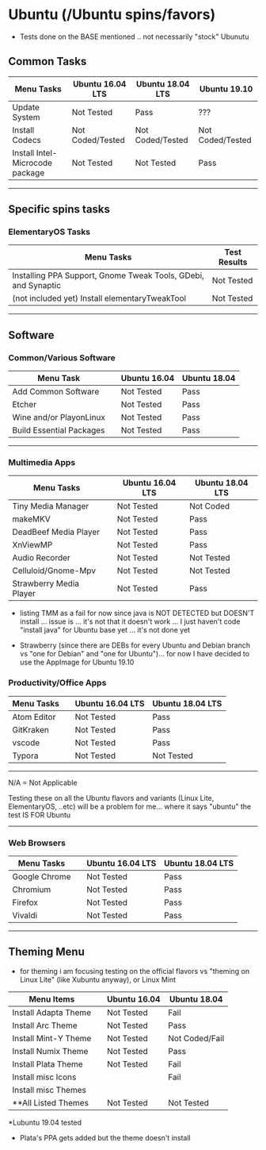 # Ubuntu (/Ubuntu spins/favors)

- Tests done on the BASE mentioned .. not necessarily "stock" Ubunutu 

## Common Tasks

| Menu Tasks                      | Ubuntu 16.04 LTS | Ubuntu 18.04 LTS | Ubuntu 19.10     |
|---------------------------------|------------------|------------------|------------------|
| Update System                   | Not Tested       | Pass             | ???              |
| Install Codecs                  | Not Coded/Tested | Not Coded/Tested | Not Coded/Tested |
| Install Intel-Microcode package | Not Tested       | Not Tested       | Pass             |

---

## Specific spins tasks

### ElementaryOS Tasks

| Menu Tasks                                                     | Test Results |
| -------------------------------------------------------------- | ------------ |
| Installing PPA Support, Gnome Tweak Tools, GDebi, and Synaptic | Not Tested   |
| (not included yet) Install elementaryTweakTool                 | Not Tested   |

---

## Software

### Common/Various Software

| Menu Task                |     | Ubuntu 16.04 | Ubuntu 18.04 |
| ------------------------ | --- | ------------ | ------------ |
| Add Common Software      |     | Not Tested   | Pass         |
| Etcher                   |     | Not Tested   | Pass         |
| Wine and/or PlayonLinux  |     | Not Tested   | Pass         |
| Build Essential Packages |     | Not Tested   | Pass         |

---

### Multimedia Apps

| Menu Tasks              |     | Ubuntu 16.04 LTS | Ubuntu 18.04 LTS |
| ----------------------- | --- | ---------------- | ---------------- |
| Tiny Media Manager      |     | Not Tested       | Not Coded        |
| makeMKV                 |     | Not Tested       | Pass             |
| DeadBeef Media Player   |     | Not Tested       | Pass             |
| XnViewMP                |     | Not Tested       | Pass             |
| Audio Recorder          |     | Not Tested       | Not Tested       |
| Celluloid/Gnome-Mpv     |     | Not Tested       | Not Tested       |
| Strawberry Media Player |     | Not Tested       | Pass             |

- listing TMM as a fail for now since java is NOT DETECTED but DOESN'T install ... issue is ... it's not that it doesn't work ... I just haven't code "install java" for Ubuntu base yet ... it's not done yet

- Strawberry (since there are DEBs for every Ubuntu and Debian branch vs "one for Debian" and "one for Ubuntu")... for now I have decided to use the AppImage for Ubuntu 19.10

### Productivity/Office Apps

| Menu Tasks  |     | Ubuntu 16.04 LTS | Ubuntu 18.04 LTS |
| ----------- | --- | ---------------- | ---------------- |
| Atom Editor |     | Not Tested       | Pass             |
| GitKraken   |     | Not Tested       | Pass             |
| vscode      |     | Not Tested       | Pass             |
| Typora      |     | Not Tested       | Not Tested       |

---

N/A = Not Applicable

Testing these on all the Ubuntu flavors and variants (Linux Lite, ElementaryOS, ..etc) will be a problem for me... where it says "ubuntu" the test IS FOR Ubuntu

---

### Web Browsers

| Menu Tasks    |     | Ubuntu 16.04 LTS | Ubuntu 18.04 LTS |
| ------------- | --- | ---------------- | ---------------- |
| Google Chrome |     | Not Tested       | Pass             |
| Chromium      |     | Not Tested       | Pass             |
| Firefox       |     | Not Tested       | Pass             |
| Vivaldi       |     | Not Tested       | Pass             |

---

## Theming Menu

- for theming i am focusing testing on the official flavors vs "theming on Linux Lite" (like Xubuntu anyway), or Linux Mint

| Menu Items           |     | Ubuntu 16.04 | Ubuntu 18.04   |
| -------------------- | --- | ------------ | -------------- |
| Install Adapta Theme |     | Not Tested   | Fail           |
| Install Arc Theme    |     | Not Tested   | Pass           |
| Install Mint-Y Theme |     | Not Tested   | Not Coded/Fail |
| Install Numix Theme  |     | Not Tested   | Pass           |
| Install Plata Theme  |     | Not Tested   | Fail           |
| Install misc Icons   |     |              | Fail           |
| Install misc Themes  |     |              |                |
| **All Listed Themes  |     | Not Tested   | Not Tested     |

*Lubuntu 19.04 tested

- Plata's PPA gets added but the theme doesn't install

